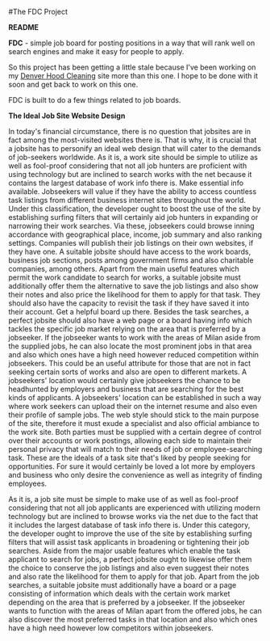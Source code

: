 #The FDC Project

<strong>README</strong>

<strong>FDC</strong> - simple job board for posting positions in a way that will
rank well on search engines and make it easy for people to apply.

So this project has been getting a little stale because I've been working on my [Denver Hood Cleaning](http://procohoodcleaning.com) site more than this one.  I hope to be done with it soon and get back to work on this one.

FDC is built to do a few things related to job boards.

<strong>The Ideal Job Site Website Design</strong>

In today's financial circumstance, there is no question that jobsites are in fact among the most-visited websites there is. That is why, it is crucial that a jobsite has to personify an ideal web design that will cater to the demands of job-seekers worldwide. As it is, a work site should be simple to utilize as well as fool-proof considering that not all job hunters are proficient with using technology but are inclined to search works with the net because it contains the largest database of work info there is.
Make essential info available. Jobseekers will value if they have the ability to access countless task listings from different business internet sites throughout the world. Under this classification, the developer ought to boost the use of the site by establishing surfing filters that will certainly aid job hunters in expanding or narrowing their work searches. Via these, jobseekers could browse inning accordance with geographical place, income, job summary and also ranking settings.
Companies will publish their job listings on their own websites, if they have one. A suitable jobsite should have access to the work boards, business job sections, posts among government firms and also charitable companies, among others.
Apart from the main useful features which permit the work candidate to search for works, a suitable jobsite must additionally offer them the alternative to save the job listings and also show their notes and also price the likelihood for them to apply for that task. They should also have the capacity to revisit the task if they have saved it into their account.
Get a helpful board up there. Besides the task searches, a perfect jobsite should also have a web page or a board having info which tackles the specific job market relying on the area that is preferred by a jobseeker. If the jobseeker wants to work with the areas of Milan aside from the supplied jobs, he can also locate the most prominent jobs in that area and also which ones have a high need however reduced competition within jobseekers. This could be an useful attribute for those that are not in fact seeking certain sorts of works and also are open to different markets.
A jobseekers' location would certainly give jobseekers the chance to be headhunted by employers and business that are searching for the best kinds of applicants. A jobseekers' location can be established in such a way where work seekers can upload their on the internet resume and also even their profile of sample jobs.
The web style should stick to the main purpose of the site, therefore it must exude a specialist and also official ambiance to the work site. Both parties must be supplied with a certain degree of control over their accounts or work postings, allowing each side to maintain their personal privacy that will match to their needs of job or employee-searching task.
These are the ideals of a task site that's liked by people seeking for opportunities. For sure it would certainly be loved a lot more by employers and business who only desire the convenience as well as integrity of finding employees.

As it is, a job site must be simple to make use of as well as fool-proof considering that not all job applicants are experienced with utilizing modern technology but are inclined to browse works via the net due to the fact that it includes the largest database of task info there is.
Under this category, the developer ought to improve the use of the site by establishing surfing filters that will assist task applicants in broadening or tightening their job searches. Aside from the major usable features which enable the task applicant to search for jobs, a perfect jobsite ought to likewise offer them the choice to conserve the job listings and also even suggest their notes and also rate the likelihood for them to apply for that job. Apart from the job searches, a suitable jobsite must additionally have a board or a page consisting of information which deals with the certain work market depending on the area that is preferred by a jobseeker. If the jobseeker wants to function with the areas of Milan apart from the offered jobs, he can also discover the most preferred tasks in that location and also which ones have a high need however low competitors within jobseekers.
